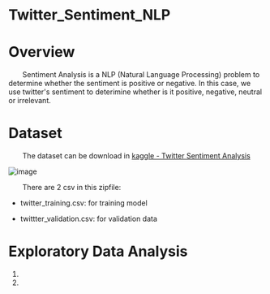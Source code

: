 # Twitter_Sentiment_NLP

# Overview

&nbsp;&nbsp;&nbsp;&nbsp;&nbsp;&nbsp; Sentiment Analysis is a NLP (Natural Language Processing) problem to determine whether the sentiment is positive or negative. In this case, we use twitter's sentiment to deterimine whether is it positive, negative, neutral or irrelevant. 


# Dataset

&nbsp;&nbsp;&nbsp;&nbsp;&nbsp;&nbsp; The dataset can be download in [kaggle - Twitter Sentiment Analysis](https://www.kaggle.com/datasets/jp797498e/twitter-entity-sentiment-analysis)

![image](https://user-images.githubusercontent.com/91602612/199688554-a88fbb04-c571-46ce-bf69-2c0b2a92ec96.png)

&nbsp;&nbsp;&nbsp;&nbsp;&nbsp;&nbsp; There are 2 csv in this zipfile:

* twitter_training.csv: for training model

* twittter_validation.csv: for validation data


# Exploratory Data Analysis

1. 
2. 
